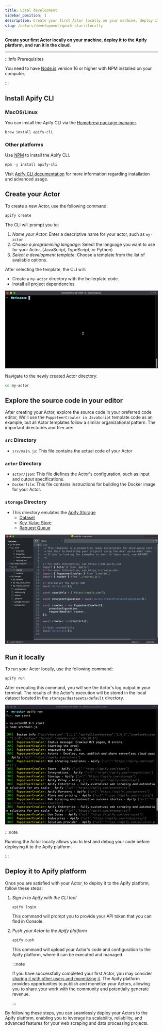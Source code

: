 ```yaml
---
title: Local development
sidebar_position: 1
description: Create your first Actor locally on your machine, deploy it to the Apify platform, and run it in the cloud.
slug: /actors/development/quick-start/locally
---
```


**Create your first Actor locally on your machine, deploy it to the Apify platform, and run it in the cloud.**

---

:::info Prerequisites

You need to have [Node.js](https://nodejs.org/en/) version 16 or higher with NPM installed on your computer.

:::

## Install Apify CLI

### MacOS/Linux

You can install the Apify CLI via the [Homebrew package manager](https://brew.sh/).

```bash
brew install apify-cli
```

### Other platforms

Use [NPM](https://www.npmjs.com/) to install the Apify CLI.

```bash
npm -g install apify-cli
```

Visit [Apify CLI documentation](https://docs.apify.com/cli/) for more information regarding installation and advanced usage.

## Create your Actor

To create a new Actor, use the following command:

```bash
apify create
```

The CLI will prompt you to:

1. _Name your Actor_: Enter a descriptive name for your actor, such as `my-actor`
1. _Choose a programming language_: Select the language you want to use for your Actor. (JavaScript, TypeScript, or Python)
1. _Select a development template_: Choose a template from the list of available options.

After selecting the template, the CLI will:

- Create a `my-actor` directory with the boilerplate code.
- Install all project dependencies

![Creation](./images/actor-create.gif)

Navigate to the newly created Actor directory:

```bash
cd my-actor
```

## Explore the source code in your editor

After creating your Actor, explore the source code in your preferred code editor, We'll use the `PuppeteerCrawler in JavaScript` template code as an example, but all Actor templates follow a similar organizational pattern. The important directories and filer are:

### `src` Directory

- `srx/main.js`: This file contains the actual code of your Actor

### `actor` Directory

- `actor/json`: This file diefines the Actor's configuration, such as input and output specifications.
- `Dockerfile`: This file contains instructions for building the Docker image for your Actor.

### `storage` Directory

- This directory emulates the [Apify Storage](../../../storage/index.md)
  - [Dataset](../../../storage/dataset.md)
  - [Key-Value Store](../../../storage/key_value_store.md)
  - [Request Queue](../../../storage/request_queue.md)

![Actor source code](./images/actor-local-code.png)

## Run it locally

To run your Actor locally, use the following command:

```bash
apify run
```

After executing this command, you will see the Actor's log output in your terminal. The results of the Actor's execution will be stored in the local dataset located in the `storage/dastasets/default` directory.

![Actor source code](./images/actor-local-run.png)

:::note

Running the Actor locally allows you to test and debug your code before deploying it to the Apify platform.

:::

## Deploy it to Apify platform

Once you are satisfied with your Actor, to deploy it to the Apify platform, follow these steps:

1. _Sign in to Apify with the CLI tool_

    ```bash
    apify login
    ```

    This command will prompt you to provide your API token that you can find in Console.

1. _Push your Actor to the Apify platform_

    ```bash
    apify push
    ```

    This command will upload your Actor's code and configuration to the Apify platform, where it can be executed and managed.

    :::note

    If you have successfully completed your first Actor, you may consider [sharing it with other users and monetizing it](../../publishing/index.mdx). The Apify platform provides opportunities to publish and monetize your Actors, allowing you to share your work with the community and potentially generate revenue.

    :::

By following these steps, you can seamlessly deploy your Actors to the Apify platform, enabling you to leverage its scalability, reliability, and advanced features for your web scraping and data processing projects.

